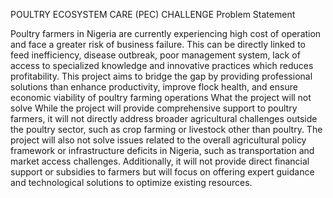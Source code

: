 POULTRY ECOSYSTEM CARE (PEC)
CHALLENGE Problem Statement

Poultry farmers in Nigeria are currently experiencing high cost of operation and face a greater risk of business failure. This can be directly linked to feed inefficiency, disease outbreak, poor management system, lack of access to specialized knowledge and innovative practices which reduces profitability. This project aims to bridge the gap by providing professional solutions than enhance productivity, improve flock health, and ensure economic viability of poultry farming operations What the project will not solve While the project will provide comprehensive support to poultry farmers, it will not directly address broader agricultural challenges outside the poultry sector, such as crop farming or livestock other than poultry. The project will also not solve issues related to the overall agricultural policy framework or infrastructure deficits in Nigeria, such as transportation and market access challenges. Additionally, it will not provide direct financial support or subsidies to farmers but will focus on offering expert guidance and technological solutions to optimize existing resources.
